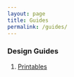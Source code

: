 ```yaml
---
layout: page
title: Guides
permalink: /guides/
---
```


### Design Guides

1. [Printables](https://github.com/AJoyfulRiot/ajoyfulriot.github.io/blob/master/guides/printables.md)
